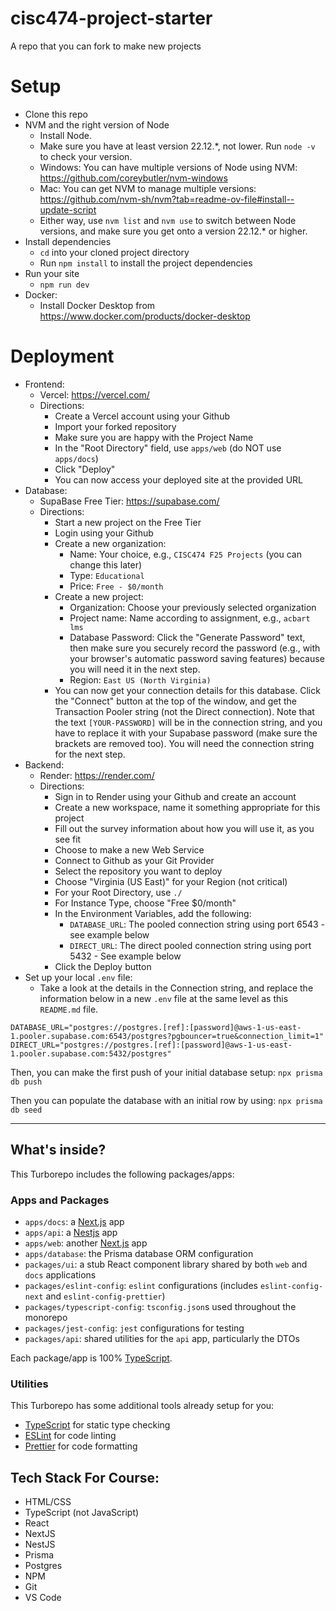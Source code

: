 # cisc474-project-starter

A repo that you can fork to make new projects

# Setup

- Clone this repo
- NVM and the right version of Node
  - Install Node.
  - Make sure you have at least version 22.12.\*, not lower. Run `node -v` to check your version.
  - Windows: You can have multiple versions of Node using NVM: <https://github.com/coreybutler/nvm-windows>
  - Mac: You can get NVM to manage multiple versions: https://github.com/nvm-sh/nvm?tab=readme-ov-file#install--update-script
  - Either way, use `nvm list` and `nvm use` to switch between Node versions, and make sure you get onto a version 22.12.\* or higher.
- Install dependencies
  - `cd` into your cloned project directory
  - Run `npm install` to install the project dependencies
- Run your site
  - `npm run dev`
- Docker:
  - Install Docker Desktop from <https://www.docker.com/products/docker-desktop>

# Deployment

- Frontend:
  - Vercel: https://vercel.com/
  - Directions:
    - Create a Vercel account using your Github
    - Import your forked repository
    - Make sure you are happy with the Project Name
    - In the "Root Directory" field, use `apps/web` (do NOT use `apps/docs`)
    - Click "Deploy"
    - You can now access your deployed site at the provided URL
- Database:
  - SupaBase Free Tier: https://supabase.com/
  - Directions:
    - Start a new project on the Free Tier
    - Login using your Github
    - Create a new organization:
      - Name: Your choice, e.g., `CISC474 F25 Projects` (you can change this later)
      - Type: `Educational`
      - Price: `Free - $0/month`
    - Create a new project:
      - Organization: Choose your previously selected organization
      - Project name: Name according to assignment, e.g., `acbart lms`
      - Database Password: Click the "Generate Password" text, then make sure you securely record the password (e.g., with your browser's automatic password saving features) because you will need it in the next step.
      - Region: `East US (North Virginia)`
    - You can now get your connection details for this database. Click the "Connect" button at the top of the window, and get the Transaction Pooler string (not the Direct connection). Note that the text `[YOUR-PASSWORD]` will be in the connection string, and you have to replace it with your Supabase password (make sure the brackets are removed too). You will need the connection string for the next step.
- Backend:
  - Render: https://render.com/
  - Directions:
    - Sign in to Render using your Github and create an account
    - Create a new workspace, name it something appropriate for this project
    - Fill out the survey information about how you will use it, as you see fit
    - Choose to make a new Web Service
    - Connect to Github as your Git Provider
    - Select the repository you want to deploy
    - Choose "Virginia (US East)" for your Region (not critical)
    - For your Root Directory, use `./`
    - For Instance Type, choose "Free $0/month"
    - In the Environment Variables, add the following:
      - `DATABASE_URL`: The pooled connection string using port 6543 - see example below
      - `DIRECT_URL`: The direct pooled connection string using port 5432 - See example below
    - Click the Deploy button
- Set up your local `.env` file:
  - Take a look at the details in the Connection string, and replace the information below in a new `.env` file at the same level as this `README.md` file.

```
DATABASE_URL="postgres://postgres.[ref]:[password]@aws-1-us-east-1.pooler.supabase.com:6543/postgres?pgbouncer=true&connection_limit=1"
DIRECT_URL="postgres://postgres.[ref]:[password]@aws-1-us-east-1.pooler.supabase.com:5432/postgres"
```

Then, you can make the first push of your initial database setup: `npx prisma db push`

Then you can populate the database with an initial row by using: `npx prisma db seed`

---

## What's inside?

This Turborepo includes the following packages/apps:

### Apps and Packages

- `apps/docs`: a [Next.js](https://nextjs.org/) app
- `apps/api`: a [Nestjs](https://nodejs.org/) app
- `apps/web`: another [Next.js](https://nextjs.org/) app
- `apps/database`: the Prisma database ORM configuration
- `packages/ui`: a stub React component library shared by both `web` and `docs` applications
- `packages/eslint-config`: `eslint` configurations (includes `eslint-config-next` and `eslint-config-prettier`)
- `packages/typescript-config`: `tsconfig.json`s used throughout the monorepo
- `packages/jest-config`: `jest` configurations for testing
- `packages/api`: shared utilities for the `api` app, particularly the DTOs

Each package/app is 100% [TypeScript](https://www.typescriptlang.org/).

### Utilities

This Turborepo has some additional tools already setup for you:

- [TypeScript](https://www.typescriptlang.org/) for static type checking
- [ESLint](https://eslint.org/) for code linting
- [Prettier](https://prettier.io) for code formatting


## Tech Stack For Course:
*   HTML/CSS
*   TypeScript (not JavaScript)
*   React
*   NextJS
*   NestJS
*   Prisma
*   Postgres
*   NPM
*   Git
*   VS Code